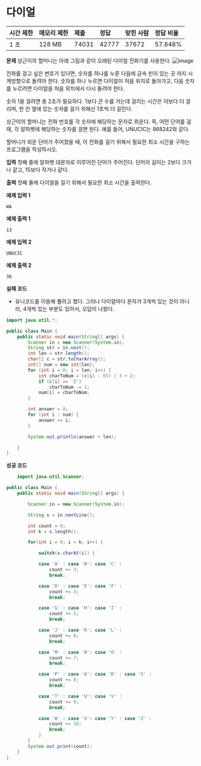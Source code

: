 # 다이얼

| 시간 제한 | 메모리 제한 | 제출  | 정답  | 맞힌 사람 | 정답 비율 |
| :-------- | :---------- | :---- | :---- | :-------- | :-------- |
| 1 초      | 128 MB      | 74031 | 42777 | 37672     | 57.848%   |

**문제**
상근이의 할머니는 아래 그림과 같이 오래된 다이얼 전화기를 사용한다.
![image](https://upload.acmicpc.net/9c88dd24-3a4c-4a09-bc50-e6496958214d/-/preview/)

전화를 걸고 싶은 번호가 있다면, 숫자를 하나를 누른 다음에 금속 핀이 있는 곳 까지 시계방향으로 돌려야 한다. 숫자를 하나 누르면 다이얼이 처음 위치로 돌아가고, 다음 숫자를 누르려면 다이얼을 처음 위치에서 다시 돌려야 한다.

숫자 1을 걸려면 총 2초가 필요하다. 1보다 큰 수를 거는데 걸리는 시간은 이보다 더 걸리며, 한 칸 옆에 있는 숫자를 걸기 위해선 1초씩 더 걸린다.

상근이의 할머니는 전화 번호를 각 숫자에 해당하는 문자로 외운다. 즉, 어떤 단어를 걸 때, 각 알파벳에 해당하는 숫자를 걸면 된다. 예를 들어, UNUCIC는 868242와 같다.

할머니가 외운 단어가 주어졌을 때, 이 전화를 걸기 위해서 필요한 최소 시간을 구하는 프로그램을 작성하시오.

**입력**
첫째 줄에 알파벳 대문자로 이루어진 단어가 주어진다. 단어의 길이는 2보다 크거나 같고, 15보다 작거나 같다.

**출력**
첫째 줄에 다이얼을 걸기 위해서 필요한 최소 시간을 출력한다.

**예제 입력 1**

```
WA
```

**예제 출력 1**

```
13
```

**예제 입력 2**

```
UNUCIC
```

**예제 출력 2**

```
36
```

**실패 코드**

- 유니코드를 이용해 풀려고 했다.
  그러나 다이얼마다 문자가 3개씩 있는 것이 아니라, 4개씩 있는 부분도 있어서, 오답이 나왔다.

```java
import java.util.*;

public class Main {
    public static void main(String[] args) {
        Scanner in = new Scanner(System.in);
        String str = in.next();
        int len = str.length();
        char[] c = str.toCharArray();
        int[] num = new int[len];
        for (int i = 0; i < len; i++) {
            int charToNum = (c[i] - 65) / 3 + 2;
            if (c[i] == 'Z')
                charToNum -= 1;
            num[i] = charToNum;
        }

        int answer = 0;
        for (int i : num) {
            answer += i;
        }

        System.out.println(answer + len);

    }
}

```

**성공 코드**

```java
	import java.util.Scanner;

public class Main {
	public static void main(String[] args) {

		Scanner in = new Scanner(System.in);

		String s = in.nextLine();

		int count = 0;
		int k = s.length();

		for(int i = 0; i < k; i++) {

			switch(s.charAt(i)) {

			case 'A' : case 'B': case 'C' :
				count += 3;
				break;

			case 'D' : case 'E': case 'F' :
				count += 4;
				break;

			case 'G' : case 'H': case 'I' :
				count += 5;
				break;

			case 'J' : case 'K': case 'L' :
				count += 6;
				break;

			case 'M' : case 'N': case 'O' :
				count += 7;
				break;

			case 'P' : case 'Q': case 'R' : case 'S' :
				count += 8;
				break;

			case 'T' : case 'U': case 'V' :
				count += 9;
				break;

			case 'W' : case 'X': case 'Y' : case 'Z' :
				count += 10;
				break;
			}
		}
		System.out.print(count);
	}
}
```

